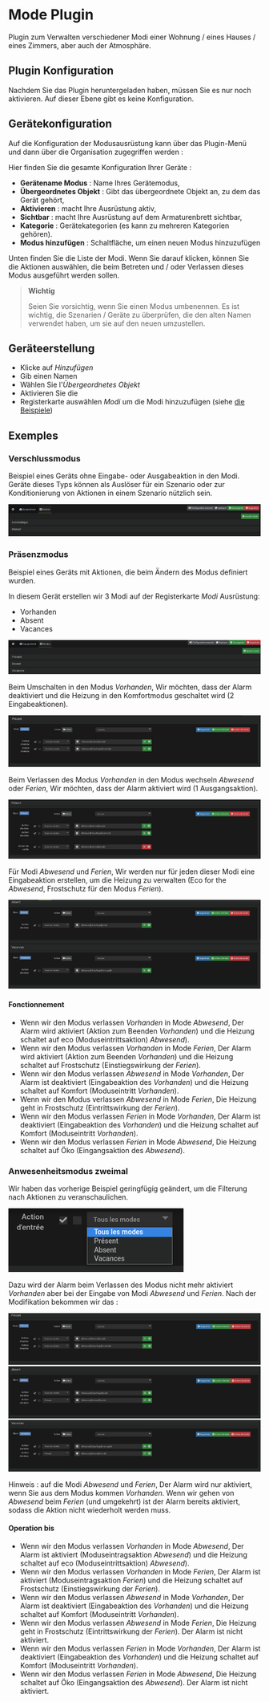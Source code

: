 # Mode Plugin

Plugin zum Verwalten verschiedener Modi einer Wohnung / eines Hauses / eines Zimmers, aber auch der Atmosphäre.

## Plugin Konfiguration

Nachdem Sie das Plugin heruntergeladen haben, müssen Sie es nur noch aktivieren. Auf dieser Ebene gibt es keine Konfiguration.

## Gerätekonfiguration

Auf die Konfiguration der Modusausrüstung kann über das Plugin-Menü und dann über die Organisation zugegriffen werden :

Hier finden Sie die gesamte Konfiguration Ihrer Geräte :

- **Gerätename Modus** : Name Ihres Gerätemodus,
- **Übergeordnetes Objekt** : Gibt das übergeordnete Objekt an, zu dem das Gerät gehört,
- **Aktivieren** : macht Ihre Ausrüstung aktiv,
- **Sichtbar** : macht Ihre Ausrüstung auf dem Armaturenbrett sichtbar,
- **Kategorie** : Gerätekategorien (es kann zu mehreren Kategorien gehören).
- **Modus hinzufügen** : Schaltfläche, um einen neuen Modus hinzuzufügen

Unten finden Sie die Liste der Modi. Wenn Sie darauf klicken, können Sie die Aktionen auswählen, die beim Betreten und / oder Verlassen dieses Modus ausgeführt werden sollen.

>**Wichtig**
>
>Seien Sie vorsichtig, wenn Sie einen Modus umbenennen. Es ist wichtig, die Szenarien / Geräte zu überprüfen, die den alten Namen verwendet haben, um sie auf den neuen umzustellen.

## Geräteerstellung

- Klicke auf *Hinzufügen*
- Gib einen Namen
- Wählen Sie l'*Übergeordnetes Objekt*
- Aktivieren Sie die
- Registerkarte auswählen *Modi* um die Modi hinzuzufügen (siehe [die Beispiele](#exemples))

## Exemples

### Verschlussmodus

Beispiel eines Geräts ohne Eingabe- oder Ausgabeaktion in den Modi. Geräte dieses Typs können als Auslöser für ein Szenario oder zur Konditionierung von Aktionen in einem Szenario nützlich sein.

![Mode volet](./images/mode_volet.png)

### Präsenzmodus

Beispiel eines Geräts mit Aktionen, die beim Ändern des Modus definiert wurden.

In diesem Gerät erstellen wir 3 Modi auf der Registerkarte *Modi* Ausrüstung:

- Vorhanden
- Absent
- Vacances

![Mode présence](./images/mode_presence_mode.png)

Beim Umschalten in den Modus *Vorhanden*, Wir möchten, dass der Alarm deaktiviert und die Heizung in den Komfortmodus geschaltet wird (2 Eingabeaktionen).

![Mode présence action entrée](./images/mode_presence_entree.png)

Beim Verlassen des Modus *Vorhanden* in den Modus wechseln *Abwesend* oder *Ferien*, Wir möchten, dass der Alarm aktiviert wird (1 Ausgangsaktion).

![Mode présence action sortie](./images/mode_presence_sortie.png)

Für Modi *Abwesend* und *Ferien*, Wir werden nur für jeden dieser Modi eine Eingabeaktion erstellen, um die Heizung zu verwalten (Eco for the *Abwesend*, Frostschutz für den Modus *Ferien*).

![Mode absent vacances](./images/mode_presence_absent_vacances.png)

#### Fonctionnement

- Wenn wir den Modus verlassen *Vorhanden* in Mode *Abwesend*, Der Alarm wird aktiviert (Aktion zum Beenden *Vorhanden*) und die Heizung schaltet auf eco (Moduseintrittsaktion) *Abwesend*).  
- Wenn wir den Modus verlassen *Vorhanden* in Mode *Ferien*, Der Alarm wird aktiviert (Aktion zum Beenden *Vorhanden*) und die Heizung schaltet auf Frostschutz (Einstiegswirkung der *Ferien*).
- Wenn wir den Modus verlassen *Abwesend* in Mode *Vorhanden*, Der Alarm ist deaktiviert (Eingabeaktion des *Vorhanden*) und die Heizung schaltet auf Komfort (Moduseintritt *Vorhanden*).
- Wenn wir den Modus verlassen *Abwesend* in Mode *Ferien*, Die Heizung geht in Frostschutz (Eintrittswirkung der *Ferien*).
- Wenn wir den Modus verlassen *Ferien* in Mode *Vorhanden*, Der Alarm ist deaktiviert (Eingabeaktion des *Vorhanden*) und die Heizung schaltet auf Komfort (Moduseintritt *Vorhanden*).
- Wenn wir den Modus verlassen *Ferien* in Mode *Abwesend*, Die Heizung schaltet auf Öko (Eingangsaktion des *Abwesend*).

### Anwesenheitsmodus zweimal

Wir haben das vorherige Beispiel geringfügig geändert, um die Filterung nach Aktionen zu veranschaulichen.

![Filtre](./images/mode_presence_filtre.png)

Dazu wird der Alarm beim Verlassen des Modus nicht mehr aktiviert *Vorhanden* aber bei der Eingabe von Modi *Abwesend* und *Ferien*. Nach der Modifikation bekommen wir das :

![Vorhanden](./images/mode_presence_bis_present.png)
![Abwesend](./images/mode_presence_bis_absent.png)
![Ferien](./images/mode_presence_bis_vacances.png)

Hinweis : auf die Modi *Abwesend* und *Ferien*, Der Alarm wird nur aktiviert, wenn Sie aus dem Modus kommen *Vorhanden*. Wenn wir gehen von *Abwesend* beim *Ferien* (und umgekehrt) ist der Alarm bereits aktiviert, sodass die Aktion nicht wiederholt werden muss.

#### Operation bis

- Wenn wir den Modus verlassen *Vorhanden* in Mode *Abwesend*, Der Alarm ist aktiviert (Moduseintragsaktion *Abwesend*) und die Heizung schaltet auf eco (Moduseintrittsaktion) *Abwesend*).  
- Wenn wir den Modus verlassen *Vorhanden* in Mode *Ferien*, Der Alarm ist aktiviert (Moduseintragsaktion *Ferien*) und die Heizung schaltet auf Frostschutz (Einstiegswirkung der *Ferien*).
- Wenn wir den Modus verlassen *Abwesend* in Mode *Vorhanden*, Der Alarm ist deaktiviert (Eingabeaktion des *Vorhanden*) und die Heizung schaltet auf Komfort (Moduseintritt *Vorhanden*).
- Wenn wir den Modus verlassen *Abwesend* in Mode *Ferien*, Die Heizung geht in Frostschutz (Eintrittswirkung der *Ferien*). Der Alarm ist nicht aktiviert.
- Wenn wir den Modus verlassen *Ferien* in Mode *Vorhanden*, Der Alarm ist deaktiviert (Eingabeaktion des *Vorhanden*) und die Heizung schaltet auf Komfort (Moduseintritt *Vorhanden*).
- Wenn wir den Modus verlassen *Ferien* in Mode *Abwesend*, Die Heizung schaltet auf Öko (Eingangsaktion des *Abwesend*).  Der Alarm ist nicht aktiviert.
